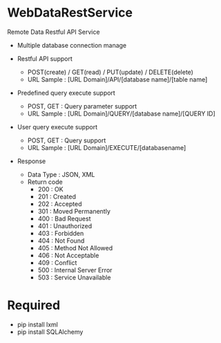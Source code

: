 # WebDataRestService
Remote Data Restful API Service

- Multiple database connection  manage

- Restful API support
  - POST(create) / GET(read) / PUT(update) / DELETE(delete)
  - URL Sample : [URL Domain]/API/[database name]/[table name]

- Predefined query execute support
  - POST, GET : Query parameter support
  - URL Sample : [URL Domain]/QUERY/[database name]/[QUERY ID]

- User query execute support
  - POST, GET : Query support
  - URL Sample : [URL Domain]/EXECUTE/[databasename]

- Response
  - Data Type : JSON, XML
  - Return code
    - 200 : OK
    - 201 : Created
    - 202 : Accepted
    - 301 : Moved Permanently
    - 400 : Bad Request
    - 401 : Unauthorized
    - 403 : Forbidden
    - 404 : Not Found
    - 405 : Method Not Allowed
    - 406 : Not Acceptable
    - 409 : Conflict
    - 500 : Internal Server Error
    - 503 : Service Unavailable

# Required
- pip install lxml
- pip install SQLAlchemy
